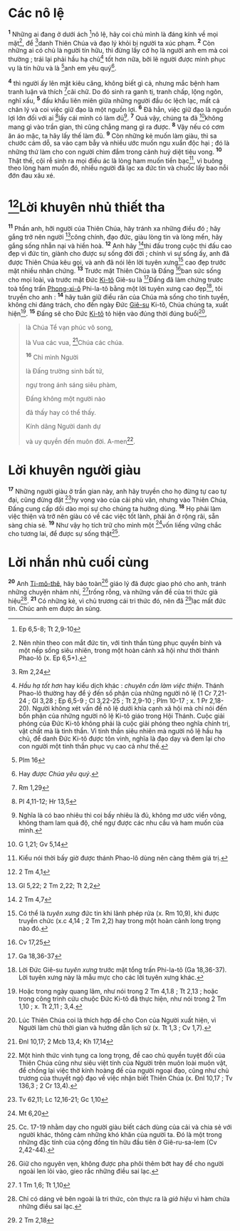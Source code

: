 # Các nô lệ

<sup><b>1</b></sup> Những ai đang ở dưới ách [^1@-710e2e98-a210-4de2-b964-c49fc72255e8]nô lệ, hãy coi chủ mình là đáng kính về mọi mặt[^1-710e2e98-a210-4de2-b964-c49fc72255e8], để [^2@-710e2e98-a210-4de2-b964-c49fc72255e8]danh Thiên Chúa và đạo lý khỏi bị người ta xúc phạm. <sup><b>2</b></sup> Còn những ai có chủ là người tín hữu, thì đừng lấy cớ họ là người anh em mà coi thường ; trái lại phải hầu hạ chủ[^2-710e2e98-a210-4de2-b964-c49fc72255e8] tốt hơn nữa, bởi lẽ người được mình phục vụ là tín hữu và là [^3@-710e2e98-a210-4de2-b964-c49fc72255e8]anh em yêu quý[^3-710e2e98-a210-4de2-b964-c49fc72255e8].

<sup><b>4</b></sup> thì người ấy lên mặt kiêu căng, không biết gì cả, nhưng mắc bệnh ham tranh luận và thích [^7@-710e2e98-a210-4de2-b964-c49fc72255e8]cãi chữ. Do đó sinh ra ganh tị, tranh chấp, lộng ngôn, nghĩ xấu, <sup><b>5</b></sup> đấu khẩu liên miên giữa những người đầu óc lệch lạc, mất cả chân lý và coi việc giữ đạo là một nguồn lợi. <sup><b>6</b></sup> Đã hẳn, việc giữ đạo là nguồn lợi lớn đối với ai [^8@-710e2e98-a210-4de2-b964-c49fc72255e8]lấy cái mình có làm đủ[^4-710e2e98-a210-4de2-b964-c49fc72255e8]. <sup><b>7</b></sup> Quả vậy, chúng ta đã [^9@-710e2e98-a210-4de2-b964-c49fc72255e8]không mang gì vào trần gian, thì cũng chẳng mang gì ra được. <sup><b>8</b></sup> Vậy nếu có cơm ăn áo mặc, ta hãy lấy thế làm đủ. <sup><b>9</b></sup> Còn những kẻ muốn làm giàu, thì sa chước cám dỗ, sa vào cạm bẫy và nhiều ước muốn ngu xuẩn độc hại ; đó là những thứ làm cho con người chìm đắm trong cảnh huỷ diệt tiêu vong. <sup><b>10</b></sup> Thật thế, cội rễ sinh ra mọi điều ác là lòng ham muốn tiền bạc[^5-710e2e98-a210-4de2-b964-c49fc72255e8], vì buông theo lòng ham muốn đó, nhiều người đã lạc xa đức tin và chuốc lấy bao nỗi đớn đau xâu xé.

# [^10@-710e2e98-a210-4de2-b964-c49fc72255e8]Lời khuyên nhủ thiết tha

<sup><b>11</b></sup> Phần anh, hỡi người của Thiên Chúa, hãy tránh xa những điều đó ; hãy gắng trở nên người [^11@-710e2e98-a210-4de2-b964-c49fc72255e8]công chính, đạo đức, giàu lòng tin và lòng mến, hãy gắng sống nhẫn nại và hiền hoà. <sup><b>12</b></sup> Anh hãy [^12@-710e2e98-a210-4de2-b964-c49fc72255e8]thi đấu trong cuộc thi đấu cao đẹp vì đức tin, giành cho được sự sống đời đời ; chính vì sự sống ấy, anh đã được Thiên Chúa kêu gọi, và anh đã nói lên lời tuyên xưng[^6-710e2e98-a210-4de2-b964-c49fc72255e8] cao đẹp trước mặt nhiều nhân chứng. <sup><b>13</b></sup> Trước mặt Thiên Chúa là Đấng [^13@-710e2e98-a210-4de2-b964-c49fc72255e8]ban sức sống cho mọi loài, và trước mặt Đức [Ki-tô]() Giê-su là [^14@-710e2e98-a210-4de2-b964-c49fc72255e8]Đấng đã làm chứng trước toà tổng trấn [Phong-xi-ô]() Phi-la-tô bằng một lời tuyên xưng cao đẹp[^7-710e2e98-a210-4de2-b964-c49fc72255e8], tôi truyền cho anh : <sup><b>14</b></sup> hãy tuân giữ điều răn của Chúa mà sống cho tinh tuyền, không chi đáng trách, cho đến ngày Đức [Giê-su]() Ki-tô, Chúa chúng ta, xuất hiện[^8-710e2e98-a210-4de2-b964-c49fc72255e8]. <sup><b>15</b></sup> Đấng sẽ cho Đức [Ki-tô]() tỏ hiện vào đúng thời đúng buổi[^9-710e2e98-a210-4de2-b964-c49fc72255e8],

> là Chúa Tể vạn phúc vô song,
>
> là Vua các vua, [^15@-710e2e98-a210-4de2-b964-c49fc72255e8]Chúa các chúa.
>
> <sup><b>16</b></sup> Chỉ mình Người
>
> là Đấng trường sinh bất tử,
>
> ngự trong ánh sáng siêu phàm,
>
> Đấng không một người nào
>
> đã thấy hay có thể thấy.
>
> Kính dâng Người danh dự
>
> và uy quyền đến muôn đời. A-men[^10-710e2e98-a210-4de2-b964-c49fc72255e8].

# Lời khuyên người giàu

<sup><b>17</b></sup> Những người giàu ở trần gian này, anh hãy truyền cho họ đừng tự cao tự đại, cũng đừng đặt [^16@-710e2e98-a210-4de2-b964-c49fc72255e8]hy vọng vào của cải phù vân, nhưng vào Thiên Chúa, Đấng cung cấp dồi dào mọi sự cho chúng ta hưởng dùng. <sup><b>18</b></sup> Họ phải làm việc thiện và trở nên giàu có về các việc tốt lành, phải ăn ở rộng rãi, sẵn sàng chia sẻ. <sup><b>19</b></sup> Như vậy họ tích trữ cho mình một [^17@-710e2e98-a210-4de2-b964-c49fc72255e8]vốn liếng vững chắc cho tương lai, để được sự sống thật[^11-710e2e98-a210-4de2-b964-c49fc72255e8].

# Lời nhắn nhủ cuối cùng

<sup><b>20</b></sup> Anh [Ti-mô-thê](), hãy bảo toàn[^12-710e2e98-a210-4de2-b964-c49fc72255e8] giáo lý đã được giao phó cho anh, tránh những chuyện nhảm nhí, [^18@-710e2e98-a210-4de2-b964-c49fc72255e8]trống rỗng, và những vấn đề của tri thức giả hiệu[^13-710e2e98-a210-4de2-b964-c49fc72255e8]. <sup><b>21</b></sup> Có những kẻ, vì chủ trương cái tri thức đó, nên đã [^19@-710e2e98-a210-4de2-b964-c49fc72255e8]lạc mất đức tin. Chúc anh em được ân sủng.

[^1-710e2e98-a210-4de2-b964-c49fc72255e8]: Nên nhìn theo con mắt đức tin, với tinh thần tùng phục quyền bính và một nếp sống siêu nhiên, trong một hoàn cảnh xã hội như thời thánh Phao-lô (x. Ep 6,5+).

[^2-710e2e98-a210-4de2-b964-c49fc72255e8]: _Hầu hạ tốt hơn_ hay kiểu dịch khác : _chuyên cần làm việc thiện_. Thánh Phao-lô thường hay để ý đến số phận của những người nô lệ (1 Cr 7,21-24 ; Gl 3,28 ; Ep 6,5-9 ; Cl 3,22-25 ; Tt 2,9-10 ; Plm 10-17 ; x. 1 Pr 2,18-20). Người không xét vấn đề nô lệ dưới khía cạnh xã hội mà chỉ nói đến bổn phận của những người nô lệ Ki-tô giáo trong Hội Thánh. Cuộc giải phóng của Đức Ki-tô không phải là cuộc giải phóng theo nghĩa chính trị, vật chất mà là tinh thần. Vì tinh thần siêu nhiên mà người nô lệ hầu hạ chủ, để danh Đức Ki-tô được tôn vinh, nghĩa là đạo dạy và đem lại cho con người một tinh thần phục vụ cao cả như thế.

[^3-710e2e98-a210-4de2-b964-c49fc72255e8]: Hay _được Chúa yêu quý_.

[^4-710e2e98-a210-4de2-b964-c49fc72255e8]: Nghĩa là có bao nhiêu thì coi bấy nhiêu là đủ, không mơ ước viển vông, không tham lam quá độ, chế ngự được các nhu cầu và ham muốn của mình.

[^5-710e2e98-a210-4de2-b964-c49fc72255e8]: Kiểu nói thời bấy giờ được thánh Phao-lô dùng nên càng thêm giá trị.

[^6-710e2e98-a210-4de2-b964-c49fc72255e8]: Có thể là _tuyên xưng_ đức tin khi lãnh phép rửa (x. Rm 10,9), khi được truyền chức (x.c 4,14 ; 2 Tm 2,2) hay trong một hoàn cảnh long trọng nào đó.

[^7-710e2e98-a210-4de2-b964-c49fc72255e8]: Lời Đức Giê-su _tuyên xưng_ trước mặt tổng trấn Phi-la-tô (Ga 18,36-37). Lời tuyên xưng này là mẫu mực cho các lời tuyên xưng khác.

[^8-710e2e98-a210-4de2-b964-c49fc72255e8]: Hoặc trong ngày quang lâm, như nói trong 2 Tm 4,1.8 ; Tt 2,13 ; hoặc trong công trình cứu chuộc Đức Ki-tô đã thực hiện, như nói trong 2 Tm 1,10 ; x. Tt 2,11 ; 3,4.

[^9-710e2e98-a210-4de2-b964-c49fc72255e8]: Lúc Thiên Chúa coi là thích hợp để cho Con của Người xuất hiện, vì Người làm chủ thời gian và hướng dẫn lịch sử (x. Tt 1,3 ; Cv 1,7).

[^10-710e2e98-a210-4de2-b964-c49fc72255e8]: Một hình thức vinh tụng ca long trọng, đề cao chủ quyền tuyệt đối của Thiên Chúa cũng như siêu việt tính của Người trên muôn loài muôn vật, để chống lại việc thờ kính hoàng đế của người ngoại đạo, cũng như chủ trương của thuyết ngộ đạo về việc nhận biết Thiên Chúa (x. Đnl 10,17 ; Tv 136,3 ; 2 Cr 13,4).

[^11-710e2e98-a210-4de2-b964-c49fc72255e8]: Cc. 17-19 nhằm dạy cho người giàu biết cách dùng của cải và chia sẻ với người khác, thông cảm những khó khăn của người ta. Đó là một trong những đặc tính của cộng đồng tín hữu đầu tiên ở Giê-ru-sa-lem (Cv 2,42-44).

[^12-710e2e98-a210-4de2-b964-c49fc72255e8]: Giữ cho nguyên vẹn, không được pha phôi thêm bớt hay để cho người ngoài len lỏi vào, gieo rắc những điều sai lạc.

[^13-710e2e98-a210-4de2-b964-c49fc72255e8]: Chỉ có dáng vẻ bên ngoài là tri thức, còn thực ra là _giả hiệu_ vì hàm chứa những điều sai lạc.

[^1@-710e2e98-a210-4de2-b964-c49fc72255e8]: Ep 6,5-8; Tt 2,9-10

[^2@-710e2e98-a210-4de2-b964-c49fc72255e8]: Rm 2,24

[^3@-710e2e98-a210-4de2-b964-c49fc72255e8]: Plm 16

[^7@-710e2e98-a210-4de2-b964-c49fc72255e8]: Rm 1,29

[^8@-710e2e98-a210-4de2-b964-c49fc72255e8]: Pl 4,11-12; Hr 13,5

[^9@-710e2e98-a210-4de2-b964-c49fc72255e8]: G 1,21; Gv 5,14

[^10@-710e2e98-a210-4de2-b964-c49fc72255e8]: 2 Tm 4,1

[^11@-710e2e98-a210-4de2-b964-c49fc72255e8]: Gl 5,22; 2 Tm 2,22; Tt 2,2

[^12@-710e2e98-a210-4de2-b964-c49fc72255e8]: 2 Tm 4,7

[^13@-710e2e98-a210-4de2-b964-c49fc72255e8]: Cv 17,25

[^14@-710e2e98-a210-4de2-b964-c49fc72255e8]: Ga 18,36-37

[^15@-710e2e98-a210-4de2-b964-c49fc72255e8]: Đnl 10,17; 2 Mcb 13,4; Kh 17,14

[^16@-710e2e98-a210-4de2-b964-c49fc72255e8]: Tv 62,11; Lc 12,16-21; Gc 1,10

[^17@-710e2e98-a210-4de2-b964-c49fc72255e8]: Mt 6,20

[^18@-710e2e98-a210-4de2-b964-c49fc72255e8]: 1 Tm 1,6; Tt 1,10

[^19@-710e2e98-a210-4de2-b964-c49fc72255e8]: 2 Tm 2,18
